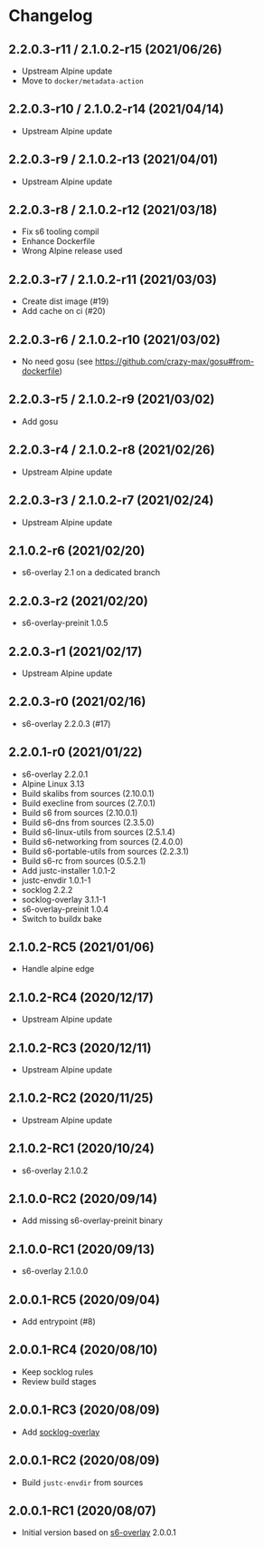 # Changelog

## 2.2.0.3-r11 / 2.1.0.2-r15 (2021/06/26)

* Upstream Alpine update
* Move to `docker/metadata-action`

## 2.2.0.3-r10 / 2.1.0.2-r14 (2021/04/14)

* Upstream Alpine update

## 2.2.0.3-r9 / 2.1.0.2-r13 (2021/04/01)

* Upstream Alpine update

## 2.2.0.3-r8 / 2.1.0.2-r12 (2021/03/18)

* Fix s6 tooling compil
* Enhance Dockerfile
* Wrong Alpine release used

## 2.2.0.3-r7 / 2.1.0.2-r11 (2021/03/03)

* Create dist image (#19)
* Add cache on ci (#20)

## 2.2.0.3-r6 / 2.1.0.2-r10 (2021/03/02)

* No need gosu (see https://github.com/crazy-max/gosu#from-dockerfile)

## 2.2.0.3-r5 / 2.1.0.2-r9 (2021/03/02)

* Add gosu

## 2.2.0.3-r4 / 2.1.0.2-r8 (2021/02/26)

* Upstream Alpine update

## 2.2.0.3-r3 / 2.1.0.2-r7 (2021/02/24)

* Upstream Alpine update

## 2.1.0.2-r6 (2021/02/20)

* s6-overlay 2.1 on a dedicated branch

## 2.2.0.3-r2 (2021/02/20)

* s6-overlay-preinit 1.0.5

## 2.2.0.3-r1 (2021/02/17)

* Upstream Alpine update

## 2.2.0.3-r0 (2021/02/16)

* s6-overlay 2.2.0.3 (#17)

## 2.2.0.1-r0 (2021/01/22)

* s6-overlay 2.2.0.1
* Alpine Linux 3.13
* Build skalibs from sources (2.10.0.1)
* Build execline from sources (2.7.0.1)
* Build s6 from sources (2.10.0.1)
* Build s6-dns from sources (2.3.5.0)
* Build s6-linux-utils from sources (2.5.1.4)
* Build s6-networking from sources (2.4.0.0)
* Build s6-portable-utils from sources (2.2.3.1)
* Build s6-rc from sources (0.5.2.1)
* Add justc-installer 1.0.1-2
* justc-envdir 1.0.1-1
* socklog 2.2.2
* socklog-overlay 3.1.1-1
* s6-overlay-preinit 1.0.4
* Switch to buildx bake

## 2.1.0.2-RC5 (2021/01/06)

* Handle alpine edge

## 2.1.0.2-RC4 (2020/12/17)

* Upstream Alpine update

## 2.1.0.2-RC3 (2020/12/11)

* Upstream Alpine update

## 2.1.0.2-RC2 (2020/11/25)

* Upstream Alpine update

## 2.1.0.2-RC1 (2020/10/24)

* s6-overlay 2.1.0.2

## 2.1.0.0-RC2 (2020/09/14)

* Add missing s6-overlay-preinit binary

## 2.1.0.0-RC1 (2020/09/13)

* s6-overlay 2.1.0.0

## 2.0.0.1-RC5 (2020/09/04)

* Add entrypoint (#8)

## 2.0.0.1-RC4 (2020/08/10)

* Keep socklog rules
* Review build stages

## 2.0.0.1-RC3 (2020/08/09)

* Add [socklog-overlay](https://github.com/just-containers/socklog-overlay)

## 2.0.0.1-RC2 (2020/08/09)

* Build `justc-envdir` from sources

## 2.0.0.1-RC1 (2020/08/07)

* Initial version based on [s6-overlay](https://github.com/just-containers/s6-overlay) 2.0.0.1
